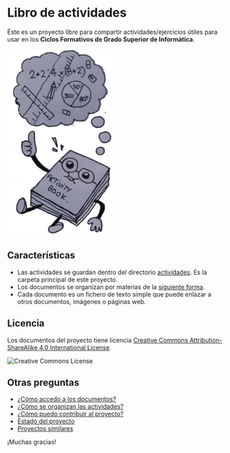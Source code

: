 # Libro de actividades

Éste es un proyecto libre para compartir actividades/ejercicios útiles para usar en los **Ciclos Formativos de Grado Superior de Informática**.

![logo](./docs/logo.png)

## Características

* Las actividades se guardan dentro del directorio [actividades](./actividades). Es la carpeta principal de este proyecto.
* Los documentos se organizan por materias de la [siguiente forma](./actividades/README.md).
* Cada documento es un fichero de texto simple que puede enlazar a otros documentos, imágenes o páginas web.

## Licencia

Los documentos del proyecto tiene licencia [Creative Commons Attribution-ShareAlike 4.0 International License](http://creativecommons.org/licenses/by-sa/4.0/).

![Creative Commons License](https://i.creativecommons.org/l/by-sa/4.0/88x31.png)

## Otras preguntas

* [¿Cómo accedo a los documentos?](./docs/acceso.md)
* [¿Cómo se organizan las actividades?](./actividades/README.md)
* [¿Cómo puedo contribuir al proyecto?](./docs/contribuciones.md)
* [Estado del proyecto](./docs/estado.md)
* [Proyectos similares](./docs/proyectos-similares.md)

¡Muchas gracias!
